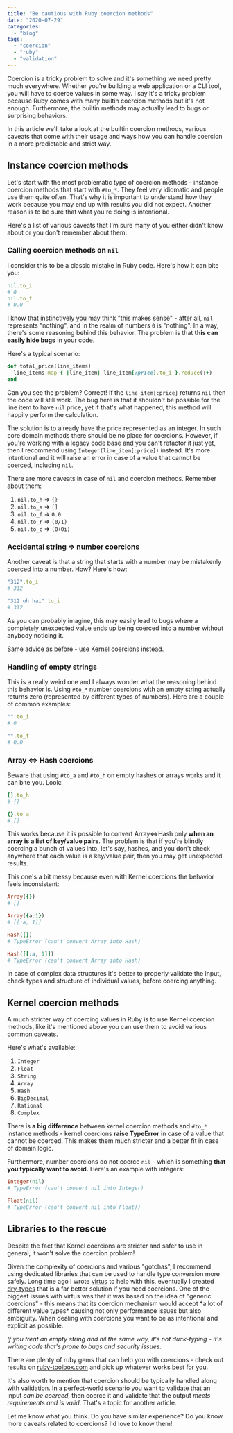 ```yaml
---
title: "Be cautious with Ruby coercion methods"
date: "2020-07-29"
categories: 
  - "blog"
tags: 
  - "coercion"
  - "ruby"
  - "validation"
---
```


Coercion is a tricky problem to solve and it's something we need pretty much everywhere. Whether you're building a web application or a CLI tool, you will have to coerce values in some way. I say it's a tricky problem because Ruby comes with many builtin coercion methods but it's not enough. Furthermore, the builtin methods may actually lead to bugs or surprising behaviors.

In this article we'll take a look at the builtin coercion methods, various caveats that come with their usage and ways how you can handle coercion in a more predictable and strict way.

## Instance coercion methods

Let's start with the most problematic type of coercion methods - instance coercion methods that start with `#to_*`. They feel very idiomatic and people use them quite often. That's why it is important to understand how they work because you may end up with results you did not expect. Another reason is to be sure that what you're doing is intentional.

Here's a list of various caveats that I'm sure many of you either didn't know about or you don't remember about them:

### Calling coercion methods on `nil`

I consider this to be a classic mistake in Ruby code. Here's how it can bite you:

```ruby
nil.to_i
# 0
nil.to_f
# 0.0
```

I know that instinctively you may think "this makes sense" - after all, `nil` represents "nothing", and in the realm of numbers `0` is "nothing". In a way, there's some reasoning behind this behavior. The problem is that **this can easily hide bugs** in your code.

Here's a typical scenario:

```ruby
def total_price(line_items)
  line_items.map { |line_item| line_item[:price].to_i }.reduce(:+)
end
```

Can you see the problem? Correct! If the `line_item[:price]` returns `nil` then the code will still work. The bug here is that it shouldn't be possible for the line item to have `nil` price, yet if that's what happened, this method will happily perform the calculation.

The solution is to already have the price represented as an integer. In such core domain methods there should be no place for coercions. However, if you're working with a legacy code base and you can't refactor it just yet, then I recommend using `Integer(line_item[:price])` instead. It's more intentional and it will raise an error in case of a value that cannot be coerced, including `nil`.

There are more caveats in case of `nil` and coercion methods. Remember about them:

1. `nil.to_h` => `{}`
2. `nil.to_a` => `[]`
3. `nil.to_f` => `0.0`
4. `nil.to_r` => `(0/1)`
5. `nil.to_c` => `(0+0i)`

### Accidental string => number coercions

Another caveat is that a string that starts with a number may be mistakenly coerced into a number. How? Here's how:

```ruby
"312".to_i
# 312

"312 oh hai".to_i
# 312
```

As you can probably imagine, this may easily lead to bugs where a completely unexpected value ends up being coerced into a number without anybody noticing it.

Same advice as before - use Kernel coercions instead.

### Handling of empty strings

This is a really weird one and I always wonder what the reasoning behind this behavior is. Using `#to_*` number coercions with an empty string actually returns zero (represented by different types of numbers). Here are a couple of common examples:

```ruby
"".to_i
# 0

"".to_f
# 0.0
```

### Array <=> Hash coercions

Beware that using `#to_a` and `#to_h` on empty hashes or arrays works and it can bite you. Look:

```ruby
[].to_h
# {}

{}.to_a
# []
```

This works because it is possible to convert Array<=>Hash only **when an array is a list of key/value pairs**. The problem is that if you're blindly coercing a bunch of values into, let's say, hashes, and you don't check anywhere that each value is a key/value pair, then you may get unexpected results.

This one's a bit messy because even with Kernel coercions the behavior feels inconsistent:

```ruby
Array({})
# []

Array({a:1})
# [[:a, 1]]

Hash([])
# TypeError (can't convert Array into Hash)

Hash([[:a, 1]])
# TypeError (can't convert Array into Hash)
```

In case of complex data structures it's better to properly validate the input, check types and structure of individual values, before coercing anything.

## Kernel coercion methods

A much stricter way of coercing values in Ruby is to use Kernel coercion methods, like it's mentioned above you can use them to avoid various common caveats.

Here's what's available:

1. `Integer`
2. `Float`
3. `String`
4. `Array`
5. `Hash`
6. `BigDecimal`
7. `Rational`
8. `Complex`

There is **a big difference** between kernel coercion methods and `#to_*` instance methods - kernel coercions **raise TypeError** in case of a value that cannot be coerced. This makes them much stricter and a better fit in case of domain logic.

Furthermore, number coercions do not coerce `nil` - which is something **that you typically want to avoid.** Here's an example with integers:

```ruby
Integer(nil)
# TypeError (can't convert nil into Integer)

Float(nil)
# TypeError (can't convert nil into Float))
```

## Libraries to the rescue

Despite the fact that Kernel coercions are stricter and safer to use in general, it won't solve the coercion problem!

Given the complexity of coercions and various "gotchas", I recommend using dedicated libraries that can be used to handle type conversion more safely. Long time ago I wrote [virtus](https://github.com/solnic/virtus) to help with this, eventually I created [dry-types](https://github.com/dry-rb/dry-types) that is a far better solution if you need coercions. One of the biggest issues with virtus was that it was based on the idea of "generic coercions" - this means that its coercion mechanism would accept \*a lot of different value types\* causing not only performance issues but also ambiguity. When dealing with coercions you want to be as intentional and explicit as possible.

_If you treat an empty string and nil the same way, it's not duck-typing - it's writing code that's prone to bugs and security issues._

There are plenty of ruby gems that can help you with coercions - check out results on [ruby-toolbox.com](https://www.ruby-toolbox.com/search?q=coercion) and pick up whatever works best for you.

It's also worth to mention that coercion should be typically handled along with validation. In a perfect-world scenario you want to validate that an input _can be coerced_, then coerce it and validate that the output _meets requirements and is valid_. That's a topic for another article.

Let me know what you think. Do you have similar experience? Do you know more caveats related to coercions? I'd love to know them!
